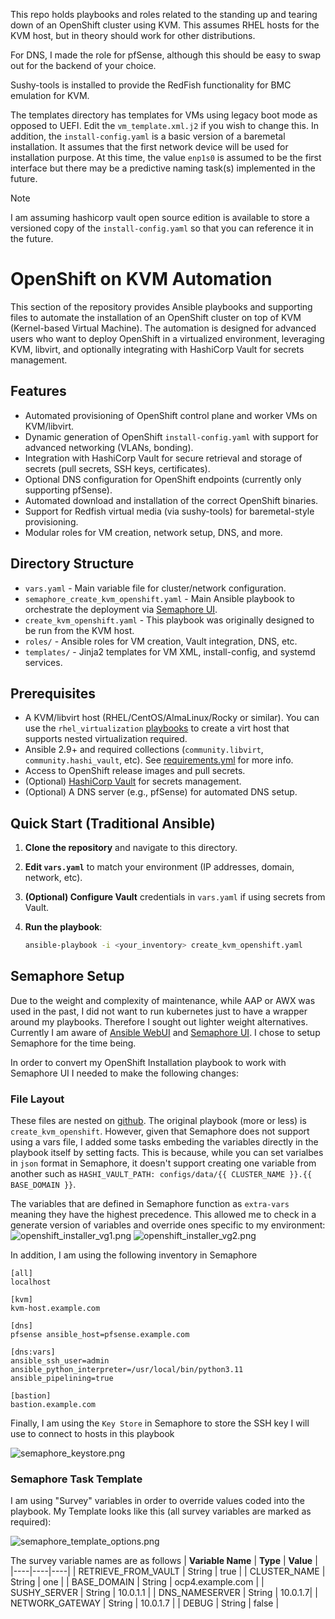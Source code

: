 This repo holds playbooks and roles related to the standing up and tearing down of an OpenShift cluster using KVM.
This assumes RHEL hosts for the KVM host, but in theory should work for other distributions. 

For DNS, I made the role for pfSense, although this should be easy to swap out for the backend of your choice.

Sushy-tools is installed to provide the RedFish functionality for BMC emulation for KVM. 


The templates directory has templates for VMs using legacy boot mode as opposed to UEFI. Edit the `vm_template.xml.j2` if you wish to change this. In addition, the `install-config.yaml` is a basic version of a baremetal installation. It assumes that the first network device will be used for installation purpose. At this time, the value `enp1s0` is assumed to be the first interface but there may be a predictive naming task(s) implemented in the future.

> [!NOTE]
> I am assuming hashicorp vault open source edition is available to store a versioned copy of the `install-config.yaml` so that you can reference it in the future.


# OpenShift on KVM Automation

This section of the repository provides Ansible playbooks and supporting files to automate the installation of an OpenShift cluster on top of KVM (Kernel-based Virtual Machine). The automation is designed for advanced users who want to deploy OpenShift in a virtualized environment, leveraging KVM, libvirt, and optionally integrating with HashiCorp Vault for secrets management.

## Features

- Automated provisioning of OpenShift control plane and worker VMs on KVM/libvirt.
- Dynamic generation of OpenShift `install-config.yaml` with support for advanced networking (VLANs, bonding).
- Integration with HashiCorp Vault for secure retrieval and storage of secrets (pull secrets, SSH keys, certificates).
- Optional DNS configuration for OpenShift endpoints (currently only supporting pfSense).
- Automated download and installation of the correct OpenShift binaries.
- Support for Redfish virtual media (via sushy-tools) for baremetal-style provisioning.
- Modular roles for VM creation, network setup, DNS, and more.

## Directory Structure

- `vars.yaml` - Main variable file for cluster/network configuration.
- `semaphore_create_kvm_openshift.yaml` - Main Ansible playbook to orchestrate the deployment via [Semaphore UI](https://github.com/semaphoreui/semaphore).
- `create_kvm_openshift.yaml` - This playbook was originally designed to be run from the KVM host.
- `roles/` - Ansible roles for VM creation, Vault integration, DNS, etc.
- `templates/` - Jinja2 templates for VM XML, install-config, and systemd services.

## Prerequisites

- A KVM/libvirt host (RHEL/CentOS/AlmaLinux/Rocky or similar). You can use the `rhel_virtualization` [playbooks](https://github.com/stratus-ss/linux-helpers/tree/main/linux_installation/rhel_virtualization) to create a virt host that supports nested virtualization required.
- Ansible 2.9+ and required collections (`community.libvirt`, `community.hashi_vault`, etc). See [requirements.yml](https://github.com/stratus-ss/linux-helpers/blob/main/requirements.yml) for more info.
- Access to OpenShift release images and pull secrets.
- (Optional) [HashiCorp Vault](https://github.com/hashicorp/vault) for secrets management.
- (Optional) A DNS server (e.g., pfSense) for automated DNS setup.

## Quick Start (Traditional Ansible)

1. **Clone the repository** and navigate to this directory.

2. **Edit `vars.yaml`** to match your environment (IP addresses, domain, network, etc).

3. **(Optional) Configure Vault** credentials in `vars.yaml` if using secrets from Vault.

4. **Run the playbook**:

   ```bash
   ansible-playbook -i <your_inventory> create_kvm_openshift.yaml
   ```

## Semaphore Setup

Due to the weight and complexity of maintenance, while AAP or AWX was used in the past, I did not want to run kubernetes just to have a wrapper around my playbooks. Therefore I sought out lighter weight alternatives. Currently I am aware of  [Ansible WebUI](https://github.com/O-X-L/ansible-webui) and [Semaphore UI](https://github.com/semaphoreui/semaphore). I chose to setup Semaphore for the time being.

In order to convert my OpenShift Installation playbook to work with Semaphore UI I needed to make the following changes:

### File Layout

These files are nested on [github](https://github.com/stratus-ss/linux-helpers/tree/main/linux_installation/create_openshift_kvm). The original playbook (more or less) is `create_kvm_openshift`. However, given that Semaphore does not support using a vars file, I added some tasks embeding the variables directly in the playbook itself by setting facts. This is because, while you can set varialbes in `json` format in Semaphore, it doesn't support creating one variable from another such as `HASHI_VAULT_PATH: configs/data/{{ CLUSTER_NAME }}.{{ BASE_DOMAIN }}`. 

The variables that are defined in Semaphore function as `extra-vars` meaning they have the highest precedence. This allowed me to check in a generate version of variables and override ones specific to my environment:
![openshift_installer_vg1.png](images/openshift_installer_vg1.png)
![openshift_installer_vg2.png](images/openshift_installer_vg2.png)

In addition, I am using the following inventory in Semaphore

```
[all]
localhost 

[kvm]
kvm-host.example.com

[dns]
pfsense ansible_host=pfsense.example.com

[dns:vars]
ansible_ssh_user=admin
ansible_python_interpreter=/usr/local/bin/python3.11
ansible_pipelining=true

[bastion]
bastion.example.com
```

Finally, I am using the `Key Store` in Semaphore to store the SSH key I will use to connect to hosts in this playbook

![semaphore_keystore.png](images/semaphore_keystore.png)

### Semaphore Task Template

I am using "Survey" variables in order to override values coded into the playbook. My Template looks like this (all survey variables are marked as required):

![semaphore_template_options.png](images/semaphore_template_options.png)



The survey variable names are as follows
| **Variable Name** | **Type** | **Value** |
|----|----|----|
| RETRIEVE_FROM_VAULT | String | true |
| CLUSTER_NAME | String | one |
| BASE_DOMAIN | String | ocp4.example.com |
| SUSHY_SERVER | String | 10.0.1.1 |
| DNS_NAMESERVER | String | 10.0.1.7|
| NETWORK_GATEWAY | String | 10.0.1.7 |
| DEBUG | String | false |

